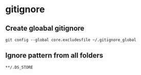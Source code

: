 # gitignore

## Create gloabal gitignore
```
git config --global core.excludesfile ~/.gitignore_global
```

## Ignore pattern from all folders
```
**/.DS_STORE
```
